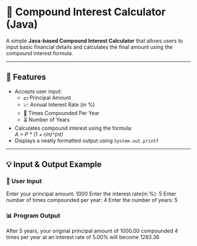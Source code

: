 # 🧮 Compound Interest Calculator (Java)

A simple **Java-based Compound Interest Calculator** that allows users to input basic financial details and calculates the final amount using the compound interest formula.

---

## 🚀 Features

- Accepts user input:
  - 💵 Principal Amount
  - 📈 Annual Interest Rate (in %)
  - 🔁 Times Compounded Per Year
  - ⏳ Number of Years
- Calculates compound interest using the formula:  
        *A = P * (1 + r/n)^(nt)*
- Displays a neatly formatted output using `System.out.printf`

---

## 💡 Input & Output Example

### 🧾 User Input
Enter your principal amount: 1000 Enter the interest rate(in %): 5 Enter number of times compounded per year: 4 Enter the number of years: 5

### 📊 Program Output
After 5 years, your original principal amount of 1000.00 compounded 4 times per year at an interest rate of 5.00% will become 1283.36

